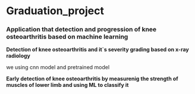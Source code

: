 # Graduation_project

### Application that detection and progression of knee osteoarthritis based on machine learning  

**Detection of knee osteoarthritis and it`s severity grading based on x-ray radiology**

we using cnn model and pretrained model 

**Early detection of knee osteoarthritis by measurenig the strength of muscles of lower limb and using ML to classify it**

